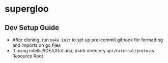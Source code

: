 # supergloo

## Dev Setup Guide

- After cloning, run `make init` to set up pre-commit githook for formatting and imports on go files
- If using IntelliJ/IDEA/GoLand, mark directory `api/external/proto` as Resource Root
